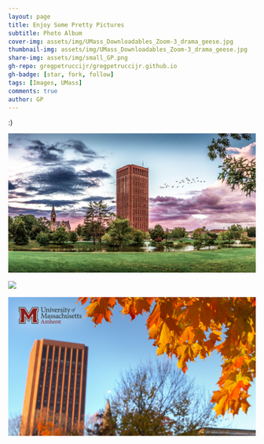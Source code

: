 ```yaml
---
layout: page
title: Enjoy Some Pretty Pictures
subtitle: Photo Album
cover-img: assets/img/UMass_Downloadables_Zoom-3_drama_geese.jpg
thumbnail-img: assets/img/UMass_Downloadables_Zoom-3_drama_geese.jpg
share-img: assets/img/small_GP.png
gh-repo: gregpetruccijr/gregpetruccijr.github.io
gh-badge: [star, fork, follow]
tags: [Images, UMass]
comments: true
author: GP
---
```


:)

![](assets/img/UMass_Downloadables_Zoom-3_drama_geese.jpg)

![](assets/img/MinuteManface.png)

![](assets/img/ZOOM-BG_FALL-MLockup.jpg)


